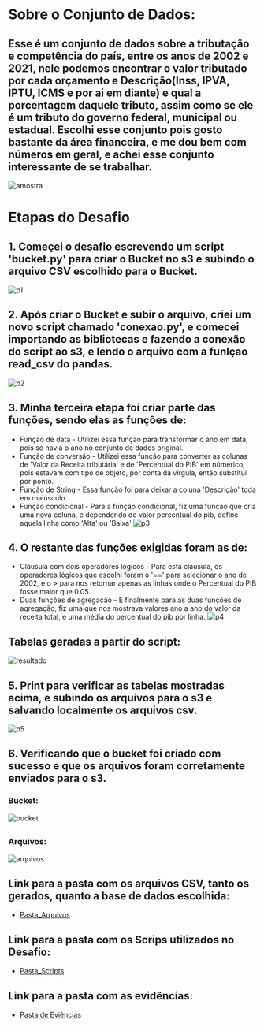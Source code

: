 # Sobre o Conjunto de Dados:
## Esse é um conjunto de dados sobre a tributação e competência do país, entre os anos de 2002 e 2021, nele podemos encontrar o valor tributado por cada orçamento e Descrição(Inss, IPVA, IPTU, ICMS e por ai em diante) e qual a porcentagem daquele tributo, assim como se ele é um tributo do governo federal, municipal ou estadual. Escolhi esse conjunto pois gosto bastante da área financeira, e me dou bem com números em geral, e achei esse conjunto interessante de se trabalhar.

![amostra](../../Sprint%2005/Evidencias/amostra_do_conjunto_de_dados.png)

##
# **Etapas do Desafio**

## 1. Começei o desafio escrevendo um script 'bucket.py' para criar o Bucket no s3 e subindo o arquivo CSV escolhido para o Bucket.
![p1](../../Sprint%2005/Evidencias/passo_1_enviando%20arquivo_pro_s3.png)
##

## 2. Após criar o Bucket e subir o arquivo, criei um novo script chamado 'conexao.py', e comecei importando as bibliotecas e fazendo a conexão do script ao s3, e lendo o arquivo com a funlçao read_csv do pandas.
![p2](../../Sprint%2005/Evidencias/passo_2_importando_bibliotecas_e_conexao_s3.png)
##

## 3. Minha terceira etapa foi criar parte das funções, sendo elas as funções de:
 * Função de data - Utilizei essa função para transformar o ano em data, pois só havia o ano no conjunto de dados original.
 * Função de conversão - Utilizei essa função para converter as colunas de 'Valor da Receita tributária' e de 'Percentual do PIB' em númerico, pois estavam com tipo de objeto, por conta da vírgula, então substitui por ponto.
 * Função de String - Essa função foi para deixar a coluna 'Descrição' toda em maiúsculo.
 * Função condicional - Para a função condicional, fiz uma função que cria uma nova coluna, e dependendo do valor percentual do pib, define aquela linha como 'Alta' ou 'Baixa'
![p3](../../Sprint%2005/Evidencias/passo_3_criando_funcoes_parte_1.png)
##

## 4. O restante das funções exigidas foram as de:
 * Cláusula com dois operadores lógicos - Para esta cláusula, os operadores lógicos que escolhi foram o '==' para selecionar o ano de 2002, e o > para nos retornar apenas as linhas onde o Percentual do PIB fosse maior que 0.05.
 * Duas funções de agregação - E finalmente para as duas funções de agregação, fiz uma que nos mostrava valores ano a ano do valor da receita total, e uma média do percentual do pib por linha.
![p4](../../Sprint%2005/Evidencias/passo_4_criando_funcoes_parte_2.png)
##

## Tabelas geradas a partir do script:
![resultado](../../Sprint%2005/Evidencias/resultados_do_codigo.png)

## 5. Print para verificar as tabelas mostradas acima, e subindo os arquivos para o s3 e salvando localmente os arquivos csv.
![p5](../../Sprint%2005/Evidencias/passo_5_print_e_subindo_para_o_s3.png)
##

## 6. Verificando que o bucket foi criado com sucesso e que os arquivos foram corretamente enviados para o s3.
### Bucket:
![bucket](../../Sprint%2005/Evidencias/Bucket_criado.png)
##
### Arquivos:
![arquivos](../../Sprint%2005/Evidencias/arquivos_corretamente_enviados_pro_s3.png)

## Link para a pasta com os arquivos CSV, tanto os gerados, quanto a base de dados escolhida:
- [Pasta_Arquivos](https://github.com/GilbertoCNetto/GilbertoCNetto-PB_Compass/tree/main/Sprint%2005/Desafio/Arquivos_CSV)
##
## Link para a pasta com os Scrips utilizados no Desafio:
- [Pasta_Scripts](https://github.com/GilbertoCNetto/GilbertoCNetto-PB_Compass/tree/main/Sprint%2005/Desafio/Scripts)

## Link para a pasta com as evidências:
- [Pasta de Eviências](https://github.com/GilbertoCNetto/GilbertoCNetto-PB_Compass/tree/main/Sprint%2005/Evidencias)